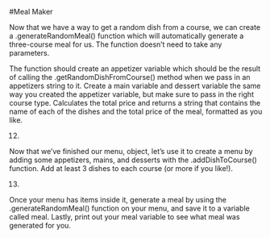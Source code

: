 #Meal Maker

Now that we have a way to get a random dish from a course, we can create a .generateRandomMeal() function which will automatically generate a three-course meal for us. The function doesn’t need to take any parameters.

The function should create an appetizer variable which should be the result of calling the .getRandomDishFromCourse() method when we pass in an appetizers string to it.
Create a main variable and dessert variable the same way you created the appetizer variable, but make sure to pass in the right course type.
Calculates the total price and returns a string that contains the name of each of the dishes and the total price of the meal, formatted as you like.

12.
Now that we’ve finished our menu, object, let’s use it to create a menu by adding some appetizers, mains, and desserts with the .addDishToCourse() function. Add at least 3 dishes to each course (or more if you like!).


13.
Once your menu has items inside it, generate a meal by using the .generateRandomMeal() function on your menu, and save it to a variable called meal. Lastly, print out your meal variable to see what meal was generated for you.


